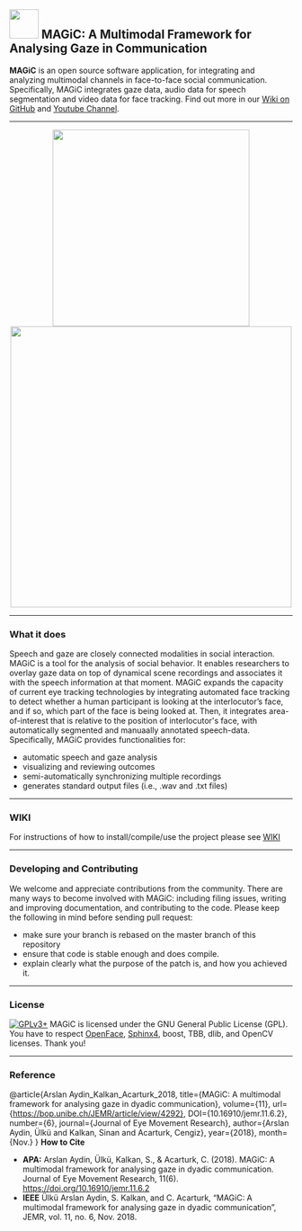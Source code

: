 
## <img src="https://raw.github.com/ulkursln/MAGiC/master/MAGiC/images/icon_shrinked.png" width="52" height="52"/> MAGiC: A Multimodal Framework for Analysing Gaze in Communication 

**MAGiC** is an open source software application, for integrating and analyzing multimodal channels in face-to-face social communication. Specifically, MAGiC integrates gaze data, audio data for speech segmentation and video data for face tracking. Find out more in our [Wiki on GitHub](https://github.com/ulkursln/MAGiC/wiki) and [Youtube Channel](https://www.youtube.com/channel/UC2gvq0OluwpdjVKGSGg-vaQ).

---
<p align="center">
<img src="https://raw.github.com/ulkursln/MAGiC/master/MAGiC/images/AOI.png" width="350"/> <img src="https://raw.github.com/ulkursln/MAGiC/master/MAGiC/images/speechAnnotation.png" width="500"/>
</p>

---

### What it does

Speech and gaze are closely connected modalities in social interaction. MAGiC is a tool for the analysis of social behavior. It enables researchers to overlay gaze data on top of dynamical scene recordings and associates it with the speech information at that moment. MAGiC expands the capacity of current eye tracking technologies by integrating automated face tracking to detect whether a human participant is looking at the interlocutor’s face, and if so, which part of the face is being looked at. Then, it integrates area-of-interest that is relative to the position of interlocutor's face,  with automatically segmented and manuaally annotated speech-data. Specifically, MAGiC provides functionalities for:

* automatic speech and gaze analysis
* visualizing and reviewing outcomes 
* semi-automatically synchronizing multiple recordings
* generates standard output files (i.e., .wav and .txt files) 

---

### WIKI

For instructions of how to install/compile/use the project please see [WIKI](https://github.com/ulkursln/MAGiC/wiki)

---

### Developing and Contributing

We welcome and appreciate contributions from the community. There are many ways to become involved with MAGiC: including filing issues, writing and improving documentation, and contributing to the code. Please keep the following in mind before sending pull request:

* make sure your branch is rebased on the master branch of this repository
* ensure that code is stable enough and does compile.
* explain clearly what the purpose of the patch is, and how you achieved it.

---

### License

[![GPLv3+](http://gplv3.fsf.org/gplv3-127x51.png)](https://github.com/ulkursln/MAGiC/blob/master/LICENSE)
MAGiC is licensed under the GNU General Public License (GPL).
You have to respect [OpenFace](https://github.com/TadasBaltrusaitis/OpenFace), [Sphinx4](https://github.com/cmusphinx/sphinx4), boost, TBB, dlib, and OpenCV licenses.
Thank you!

---

### Reference

@article{Arslan Aydin_Kalkan_Acarturk_2018, 
        title={MAGiC: A multimodal framework for analysing gaze in dyadic communication}, 
		    volume={11}, 
		    url={https://bop.unibe.ch/JEMR/article/view/4292}, 
		    DOI={10.16910/jemr.11.6.2}, 
		    number={6}, 
		    journal={Journal of Eye Movement Research}, 
		    author={Arslan Aydin, Ülkü and Kalkan, Sinan and Acarturk, Cengiz}, 
		    year={2018}, 
		    month={Nov.} 
		}
 **How to Cite**
    
 * **APA:** Arslan Aydin, Ülkü, Kalkan, S., & Acarturk, C. (2018). MAGiC: A multimodal framework for analysing gaze in dyadic communication. Journal of Eye Movement Research, 11(6). https://doi.org/10.16910/jemr.11.6.2
 * **IEEE** Ülkü Arslan Aydin, S. Kalkan, and C. Acarturk, “MAGiC: A multimodal framework for analysing gaze in dyadic communication”, JEMR, vol. 11, no. 6, Nov. 2018.
